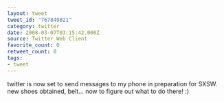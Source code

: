```yaml
---
layout: tweet
tweet_id: "767849821"
category: twitter
date: 2008-03-07T03:15:42.000Z
source: Twitter Web Client
favorite_count: 0
retweet_count: 0
tags:
- tweet
---
```


twitter is now set to send messages to my phone in preparation for SXSW. new shoes obtained, belt... now to figure out what to do there! :)
